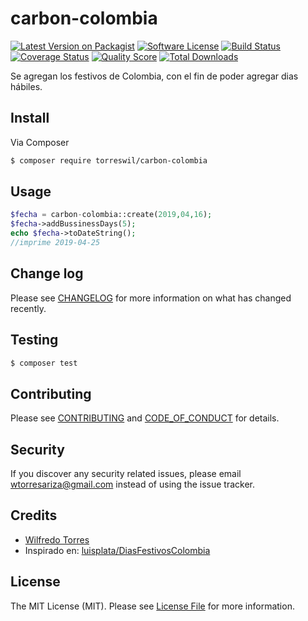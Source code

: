 # carbon-colombia

[![Latest Version on Packagist][ico-version]][link-packagist]
[![Software License][ico-license]](LICENSE.md)
[![Build Status][ico-travis]][link-travis]
[![Coverage Status][ico-scrutinizer]][link-scrutinizer]
[![Quality Score][ico-code-quality]][link-code-quality]
[![Total Downloads][ico-downloads]][link-downloads]


Se agregan los festivos de Colombia, con el fin de poder agregar dias hábiles.

## Install

Via Composer

``` bash
$ composer require torreswil/carbon-colombia
```

## Usage

``` php
$fecha = carbon-colombia::create(2019,04,16);
$fecha->addBussinessDays(5);
echo $fecha->toDateString();
//imprime 2019-04-25
```

## Change log

Please see [CHANGELOG](CHANGELOG.md) for more information on what has changed recently.

## Testing

``` bash
$ composer test
```

## Contributing

Please see [CONTRIBUTING](CONTRIBUTING.md) and [CODE_OF_CONDUCT](CODE_OF_CONDUCT.md) for details.

## Security

If you discover any security related issues, please email wtorresariza@gmail.com instead of using the issue tracker.

## Credits

- [Wilfredo Torres][link-author]
- Inspirado en: [luisplata/DiasFestivosColombia][link-contributors]

## License

The MIT License (MIT). Please see [License File](LICENSE.md) for more information.

[ico-version]: https://img.shields.io/packagist/v/torreswil/carbon-colombia.svg?style=flat-square
[ico-license]: https://img.shields.io/badge/license-MIT-brightgreen.svg?style=flat-square
[ico-travis]: https://img.shields.io/travis/torreswil/carbon-colombia/master.svg?style=flat-square
[ico-scrutinizer]: https://img.shields.io/scrutinizer/coverage/g/torreswil/carbon-colombia.svg?style=flat-square
[ico-code-quality]: https://img.shields.io/scrutinizer/g/torreswil/carbon-colombia.svg?style=flat-square
[ico-downloads]: https://img.shields.io/packagist/dt/torreswil/carbon-colombia.svg?style=flat-square

[link-packagist]: https://packagist.org/packages/torreswil/carbon-colombia
[link-travis]: https://travis-ci.org/torreswil/carbon-colombia
[link-scrutinizer]: https://scrutinizer-ci.com/g/torreswil/carbon-colombia/code-structure
[link-code-quality]: https://scrutinizer-ci.com/g/torreswil/carbon-colombia
[link-downloads]: https://packagist.org/packages/torreswil/carbon-colombia
[link-author]: https://github.com/:author_username
[link-contributors]: https://github.com/luisplata/DiasFestivosColombia
